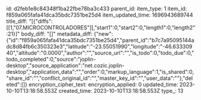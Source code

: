 id: d2feb1e8c84348f1ba22fbe78ba3c433
parent_id: 
item_type: 1
item_id: f859a065fafa41dca35bdc7351be25d4
item_updated_time: 1696943689744
title_diff: "[{\"diffs\":[[1,\"07.MICROCONTROLADORES\"]],\"start1\":0,\"start2\":0,\"length1\":0,\"length2\":21}]"
body_diff: "[]"
metadata_diff: {"new":{"id":"f859a065fafa41dca35bdc7351be25d4","parent_id":"b7c7a95095144adc8d84fb6c350323e3","latitude":"-23.55051990","longitude":"-46.63330940","altitude":"0.0000","author":"","source_url":"","is_todo":0,"todo_due":0,"todo_completed":0,"source":"joplin-desktop","source_application":"net.cozic.joplin-desktop","application_data":"","order":0,"markup_language":1,"is_shared":0,"share_id":"","conflict_original_id":"","master_key_id":"","user_data":""},"deleted":[]}
encryption_cipher_text: 
encryption_applied: 0
updated_time: 2023-10-10T13:18:58.553Z
created_time: 2023-10-10T13:18:58.553Z
type_: 13